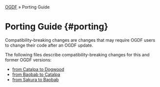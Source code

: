 [OGDF](/README.md) » Porting Guide

# Porting Guide {#porting}

Compatibility-breaking changes are changes that may require OGDF users to
change their code after an OGDF update.

The following files describe compatibility-breaking changes
for this and former OGDF versions:

  * [from Catalpa to Dogwood](porting/dogwood.md)
  * [from Baobab to Catalpa](porting/catalpa.md)
  * [from Sakura to Baobab](porting/baobab.md)
